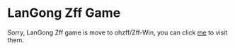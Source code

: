 # LanGong Zff Game

Sorry, LanGong Zff game is move to ohzff/Zff-Win, you can click [me](https://ohzff.github.io/Zff-Win) to visit them.

